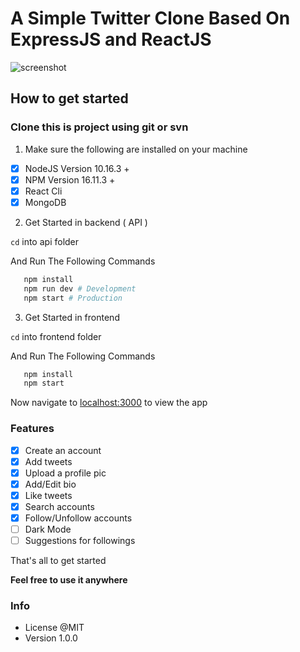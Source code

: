 # A Simple Twitter Clone Based On ExpressJS and ReactJS

![screenshot](https://raw.githubusercontent.com/kasanyahariom97/jackapp/master/jack.png)

## How to get started

### Clone this is project using git or svn

1. Make sure the following are installed on your machine

- [x] NodeJS Version 10.16.3 +
- [x] NPM Version 16.11.3 +
- [x] React Cli
- [x] MongoDB

2. Get Started in backend ( API )

`cd` into api folder

And Run The Following Commands
```bash
   npm install
   npm run dev # Development
   npm start # Production
```

3. Get Started in frontend

`cd` into frontend folder

And Run The Following Commands
```bash
   npm install
   npm start
```

Now navigate to [localhost:3000](http://localhost:3000) to view the app

### Features

- [x] Create an account
- [x] Add tweets
- [x] Upload a profile pic
- [x] Add/Edit bio
- [x] Like tweets
- [x] Search accounts
- [x] Follow/Unfollow accounts
- [ ] Dark Mode
- [ ] Suggestions for followings

That's all to get started

**Feel free to use it anywhere**

### Info

* License @MIT
* Version 1.0.0